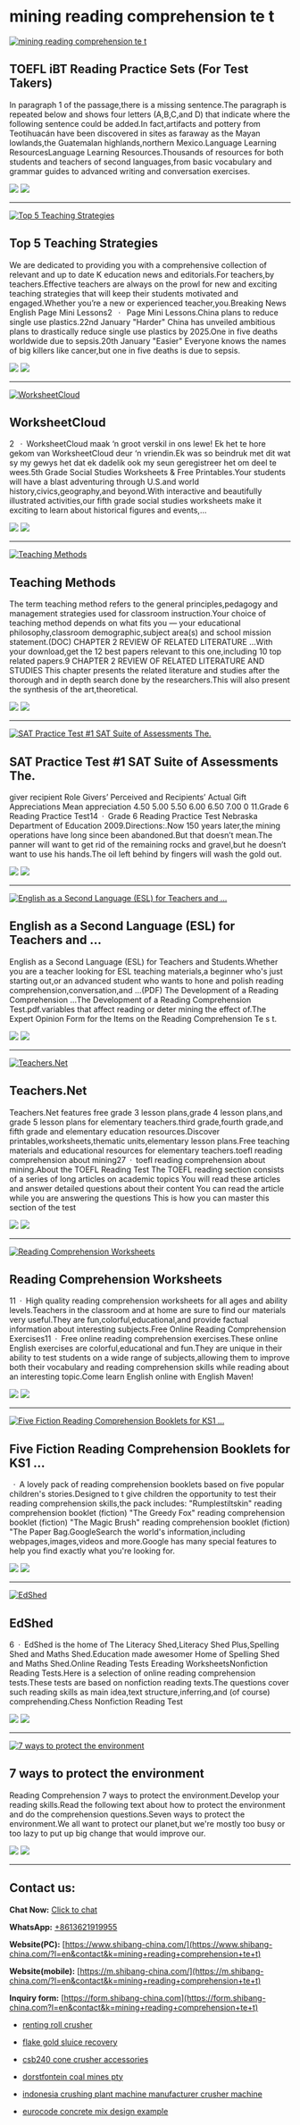 # mining reading comprehension te t

<a href="https://swt.shibang-china.com/?l=en&img&k=mining+reading+comprehension+te+t" target="_blank">![mining reading comprehension te t](http://static.shibang-china.com/all-800x300/788.jpg)</a>

## TOEFL iBT Reading Practice Sets (For Test Takers)
In paragraph 1 of the passage,there is a missing sentence.The paragraph is repeated below and shows four letters (A,B,C,and D) that indicate where the following sentence could be added.In fact,artifacts and pottery from Teotihuac&#225;n have been discovered in sites as faraway as the Mayan lowlands,the Guatemalan highlands,northern Mexico.Language Learning ResourcesLanguage Learning Resources.Thousands of resources for both students and teachers of second languages,from basic vocabulary and grammar guides to advanced writing and conversation exercises.


<a href="https://whatsapp.shibangsoft.com/WhatsApp.php" target="_blank" title="WhatsApp">![](http://static.shibang-china.com/icon/whatsapp.png)</a> <a href="https://swt.shibang-china.com/?l=en&icon&k=mining+reading+comprehension+te+t" target="_blank">![](http://static.shibang-china.com/icon/chat-en.png)</a>

---

<a href="https://swt.shibang-china.com/?l=en&img&k=mining+reading+comprehension+te+t" target="_blank">![Top 5 Teaching Strategies](http://static.shibang-china.com/all-800x300/1171.jpg)</a>

## Top 5 Teaching Strategies
We are dedicated to providing you with a comprehensive collection of relevant and up to date K education news and editorials.For teachers,by teachers.Effective teachers are always on the prowl for new and exciting teaching strategies that will keep their students motivated and engaged.Whether you’re a new or experienced teacher,you.Breaking News English Page Mini Lessons2 &ensp;&#0183;&ensp; Page Mini Lessons.China plans to reduce single use plastics.22nd January &quot;Harder&quot; China has unveiled ambitious plans to drastically reduce single use plastics by 2025.One in five deaths worldwide due to sepsis.20th January &quot;Easier&quot; Everyone knows the names of big killers like cancer,but one in five deaths is due to sepsis.


<a href="https://whatsapp.shibangsoft.com/WhatsApp.php" target="_blank" title="WhatsApp">![](http://static.shibang-china.com/icon/whatsapp.png)</a> <a href="https://swt.shibang-china.com/?l=en&icon&k=mining+reading+comprehension+te+t" target="_blank">![](http://static.shibang-china.com/icon/chat-en.png)</a>

---

<a href="https://swt.shibang-china.com/?l=en&img&k=mining+reading+comprehension+te+t" target="_blank">![WorksheetCloud](http://static.shibang-china.com/all-800x300/611.jpg)</a>

## WorksheetCloud
2 &ensp;&#0183;&ensp;WorksheetCloud maak ‘n groot verskil in ons lewe! Ek het te hore gekom van WorksheetCloud deur ‘n vriendin.Ek was so beindruk met dit wat sy my gewys het dat ek dadelik ook my seun geregistreer het om deel te wees.5th Grade Social Studies Worksheets &amp; Free Printables.Your students will have a blast adventuring through U.S.and world history,civics,geography,and beyond.With interactive and beautifully illustrated activities,our fifth grade social studies worksheets make it exciting to learn about historical figures and events,…


<a href="https://whatsapp.shibangsoft.com/WhatsApp.php" target="_blank" title="WhatsApp">![](http://static.shibang-china.com/icon/whatsapp.png)</a> <a href="https://swt.shibang-china.com/?l=en&icon&k=mining+reading+comprehension+te+t" target="_blank">![](http://static.shibang-china.com/icon/chat-en.png)</a>

---

<a href="https://swt.shibang-china.com/?l=en&img&k=mining+reading+comprehension+te+t" target="_blank">![Teaching Methods](http://static.shibang-china.com/all-800x300/836.jpg)</a>

## Teaching Methods
The term teaching method refers to the general principles,pedagogy and management strategies used for classroom instruction.Your choice of teaching method depends on what fits you — your educational philosophy,classroom demographic,subject area(s) and school mission statement.(DOC) CHAPTER 2 REVIEW OF RELATED LITERATURE …With your download,get the 12 best papers relevant to this one,including 10 top related papers.9 CHAPTER 2 REVIEW OF RELATED LITERATURE AND STUDIES This chapter presents the related literature and studies after the thorough and in depth search done by the researchers.This will also present the synthesis of the art,theoretical.


<a href="https://whatsapp.shibangsoft.com/WhatsApp.php" target="_blank" title="WhatsApp">![](http://static.shibang-china.com/icon/whatsapp.png)</a> <a href="https://swt.shibang-china.com/?l=en&icon&k=mining+reading+comprehension+te+t" target="_blank">![](http://static.shibang-china.com/icon/chat-en.png)</a>

---

<a href="https://swt.shibang-china.com/?l=en&img&k=mining+reading+comprehension+te+t" target="_blank">![SAT Practice Test #1 SAT Suite of Assessments The.](http://static.shibang-china.com/all-800x300/1404.jpg)</a>

## SAT Practice Test #1 SAT Suite of Assessments The.
giver recipient Role Givers’ Perceived and Recipients’ Actual Gift Appreciations Mean appreciation 4.50 5.00 5.50 6.00 6.50 7.00 0 11.Grade 6 Reading Practice Test14&ensp;&#0183;&ensp;Grade 6 Reading Practice Test Nebraska Department of Education 2009.Directions:.Now 150 years later,the mining operations have long since been abandoned.But that doesn’t mean.The panner will want to get rid of the remaining rocks and gravel,but he doesn’t want to use his hands.The oil left behind by fingers will wash the gold out.


<a href="https://whatsapp.shibangsoft.com/WhatsApp.php" target="_blank" title="WhatsApp">![](http://static.shibang-china.com/icon/whatsapp.png)</a> <a href="https://swt.shibang-china.com/?l=en&icon&k=mining+reading+comprehension+te+t" target="_blank">![](http://static.shibang-china.com/icon/chat-en.png)</a>

---

<a href="https://swt.shibang-china.com/?l=en&img&k=mining+reading+comprehension+te+t" target="_blank">![English as a Second Language (ESL) for Teachers and …](http://static.shibang-china.com/all-800x300/631.jpg)</a>

## English as a Second Language (ESL) for Teachers and …
English as a Second Language (ESL) for Teachers and Students.Whether you are a teacher looking for ESL teaching materials,a beginner who's just starting out,or an advanced student who wants to hone and polish reading comprehension,conversation,and …(PDF) The Development of a Reading Comprehension …The Development of a Reading Comprehension Test.pdf.variables that affect reading or deter mining the effect of.The Expert Opinion Form for the Items on the Reading Comprehension Te s t.


<a href="https://whatsapp.shibangsoft.com/WhatsApp.php" target="_blank" title="WhatsApp">![](http://static.shibang-china.com/icon/whatsapp.png)</a> <a href="https://swt.shibang-china.com/?l=en&icon&k=mining+reading+comprehension+te+t" target="_blank">![](http://static.shibang-china.com/icon/chat-en.png)</a>

---

<a href="https://swt.shibang-china.com/?l=en&img&k=mining+reading+comprehension+te+t" target="_blank">![Teachers.Net](http://static.shibang-china.com/all-800x300/834.jpg)</a>

## Teachers.Net
Teachers.Net features free grade 3 lesson plans,grade 4 lesson plans,and grade 5 lesson plans for elementary teachers.third grade,fourth grade,and fifth grade and elementary education resources.Discover printables,worksheets,thematic units,elementary lesson plans.Free teaching materials and educational resources for elementary teachers.toefl reading comprehension about mining27&ensp;&#0183;&ensp;toefl reading comprehension about mining.About the TOEFL Reading Test The TOEFL reading section consists of a series of long articles on academic topics You will read these articles and answer detailed questions about their content You can read the article while you are answering the questions This is how you can master this section of the test


<a href="https://whatsapp.shibangsoft.com/WhatsApp.php" target="_blank" title="WhatsApp">![](http://static.shibang-china.com/icon/whatsapp.png)</a> <a href="https://swt.shibang-china.com/?l=en&icon&k=mining+reading+comprehension+te+t" target="_blank">![](http://static.shibang-china.com/icon/chat-en.png)</a>

---

<a href="https://swt.shibang-china.com/?l=en&img&k=mining+reading+comprehension+te+t" target="_blank">![Reading Comprehension Worksheets](http://static.shibang-china.com/all-800x300/426.jpg)</a>

## Reading Comprehension Worksheets
11&ensp;&#0183;&ensp;High quality reading comprehension worksheets for all ages and ability levels.Teachers in the classroom and at home are sure to find our materials very useful.They are fun,colorful,educational,and provide factual information about interesting subjects.Free Online Reading Comprehension Exercises11&ensp;&#0183;&ensp;Free online reading comprehension exercises.These online English exercises are colorful,educational and fun.They are unique in their ability to test students on a wide range of subjects,allowing them to improve both their vocabulary and reading comprehension skills while reading about an interesting topic.Come learn English online with English Maven!


<a href="https://whatsapp.shibangsoft.com/WhatsApp.php" target="_blank" title="WhatsApp">![](http://static.shibang-china.com/icon/whatsapp.png)</a> <a href="https://swt.shibang-china.com/?l=en&icon&k=mining+reading+comprehension+te+t" target="_blank">![](http://static.shibang-china.com/icon/chat-en.png)</a>

---

<a href="https://swt.shibang-china.com/?l=en&img&k=mining+reading+comprehension+te+t" target="_blank">![Five Fiction Reading Comprehension Booklets for KS1 …](http://static.shibang-china.com/all-800x300/866.jpg)</a>

## Five Fiction Reading Comprehension Booklets for KS1 …
&ensp;&#0183;&ensp;A lovely pack of reading comprehension booklets based on five popular children's stories.Designed to t give children the opportunity to test their reading comprehension skills,the pack includes: &quot;Rumplestiltskin&quot; reading comprehension booklet (fiction) &quot;The Greedy Fox&quot; reading comprehension booklet (fiction) &quot;The Magic Brush&quot; reading comprehension booklet (fiction) &quot;The Paper Bag.GoogleSearch the world's information,including webpages,images,videos and more.Google has many special features to help you find exactly what you're looking for.


<a href="https://whatsapp.shibangsoft.com/WhatsApp.php" target="_blank" title="WhatsApp">![](http://static.shibang-china.com/icon/whatsapp.png)</a> <a href="https://swt.shibang-china.com/?l=en&icon&k=mining+reading+comprehension+te+t" target="_blank">![](http://static.shibang-china.com/icon/chat-en.png)</a>

---

<a href="https://swt.shibang-china.com/?l=en&img&k=mining+reading+comprehension+te+t" target="_blank">![EdShed](http://static.shibang-china.com/all-800x300/700.jpg)</a>

## EdShed
6&ensp;&#0183;&ensp;EdShed is the home of The Literacy Shed,Literacy Shed Plus,Spelling Shed and Maths Shed.Education made awesomer Home of Spelling Shed and Maths Shed.Online Reading Tests Ereading WorksheetsNonfiction Reading Tests.Here is a selection of online reading comprehension tests.These tests are based on nonfiction reading texts.The questions cover such reading skills as main idea,text structure,inferring,and (of course) comprehending.Chess Nonfiction Reading Test


<a href="https://whatsapp.shibangsoft.com/WhatsApp.php" target="_blank" title="WhatsApp">![](http://static.shibang-china.com/icon/whatsapp.png)</a> <a href="https://swt.shibang-china.com/?l=en&icon&k=mining+reading+comprehension+te+t" target="_blank">![](http://static.shibang-china.com/icon/chat-en.png)</a>

---

<a href="https://swt.shibang-china.com/?l=en&img&k=mining+reading+comprehension+te+t" target="_blank">![7 ways to protect the environment](http://static.shibang-china.com/all-800x300/1450.jpg)</a>

## 7 ways to protect the environment
Reading Comprehension 7 ways to protect the environment.Develop your reading skills.Read the following text about how to protect the environment and do the comprehension questions.Seven ways to protect the environment.We all want to protect our planet,but we're mostly too busy or too lazy to put up big change that would improve our.

<a href="https://whatsapp.shibangsoft.com/WhatsApp.php" target="_blank" title="WhatsApp">![](http://static.shibang-china.com/icon/whatsapp.png)</a> <a href="https://swt.shibang-china.com/?l=en&icon&k=mining+reading+comprehension+te+t" target="_blank">![](http://static.shibang-china.com/icon/chat-en.png)</a>

---
## Contact us:

**Chat Now:** [Click to chat](https://swt.shibang-china.com?l=en&contact&k=mining+reading+comprehension+te+t)

**WhatsApp:**  [+8613621919955](https://whatsapp.shibangsoft.com/WhatsApp.php)

**Website(PC):** [https://www.shibang-china.com/](https://www.shibang-china.com/?l=en&contact&k=mining+reading+comprehension+te+t)

**Website(mobile):** [https://m.shibang-china.com/](https://m.shibang-china.com/?l=en&contact&k=mining+reading+comprehension+te+t)

**Inquiry form:** [https://form.shibang-china.com](https://form.shibang-china.com?l=en&contact&k=mining+reading+comprehension+te+t)

* [renting roll crusher](../147/renting%20roll%20crusher.md)

* [flake gold sluice recovery](../148/flake%20gold%20sluice%20recovery.md)

* [csb240 cone crusher accessories](../143/csb240%20cone%20crusher%20accessories.md)

* [dorstfontein coal mines pty](../141/dorstfontein%20coal%20mines%20pty.md)

* [indonesia crushing plant machine manufacturer crusher machine](../141/indonesia%20crushing%20plant%20machine%20manufacturer%20crusher%20machine.md)

* [eurocode concrete mix design example](../144/eurocode%20concrete%20mix%20design%20example.md)